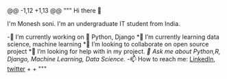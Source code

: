 @@ -1,12 +1,13 @@
""" Hi there 👋

I'm Monesh soni. I'm an undergraduate IT student from India.

-🔭 I’m currently working on 🐍 Python, Django
*🌱 I’m currently learning data science, machine learning
*👯 I’m looking to collaborate on open source project
*🤔 I’m looking for help with in my project.
*💬 Ask me about Python,R, Django, Machine Learning, Data Science.
-*📫 How to reach me: [LinkedIn](https://www.linkedin.com/in/monesh-soni/), [twitter](https://twitter.com/monesh_soni)
+
+
"""
